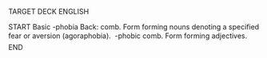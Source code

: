 TARGET DECK
ENGLISH

START
Basic
-phobia
Back: comb. Form forming nouns denoting a specified fear or aversion (agoraphobia).  -phobic comb. Form forming adjectives.
END
